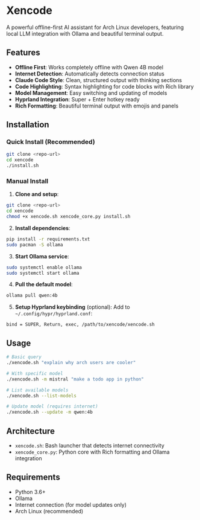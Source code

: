 # Xencode

A powerful offline-first AI assistant for Arch Linux developers, featuring local LLM integration with Ollama and beautiful terminal output.

## Features

- **Offline First**: Works completely offline with Qwen 4B model
- **Internet Detection**: Automatically detects connection status
- **Claude Code Style**: Clean, structured output with thinking sections
- **Code Highlighting**: Syntax highlighting for code blocks with Rich library
- **Model Management**: Easy switching and updating of models
- **Hyprland Integration**: Super + Enter hotkey ready
- **Rich Formatting**: Beautiful terminal output with emojis and panels

## Installation

### Quick Install (Recommended)
```bash
git clone <repo-url>
cd xencode
./install.sh
```

### Manual Install
1. **Clone and setup**:
```bash
git clone <repo-url>
cd xencode
chmod +x xencode.sh xencode_core.py install.sh
```

2. **Install dependencies**:
```bash
pip install -r requirements.txt
sudo pacman -S ollama
```

3. **Start Ollama service**:
```bash
sudo systemctl enable ollama
sudo systemctl start ollama
```

4. **Pull the default model**:
```bash
ollama pull qwen:4b
```

5. **Setup Hyprland keybinding** (optional):
Add to `~/.config/hypr/hyprland.conf`:
```
bind = SUPER, Return, exec, /path/to/xencode/xencode.sh
```

## Usage

```bash
# Basic query
./xencode.sh "explain why arch users are cooler"

# With specific model
./xencode.sh -m mistral "make a todo app in python"

# List available models
./xencode.sh --list-models

# Update model (requires internet)
./xencode.sh --update -m qwen:4b
```

## Architecture

- `xencode.sh`: Bash launcher that detects internet connectivity
- `xencode_core.py`: Python core with Rich formatting and Ollama integration

## Requirements

- Python 3.6+
- Ollama
- Internet connection (for model updates only)
- Arch Linux (recommended)